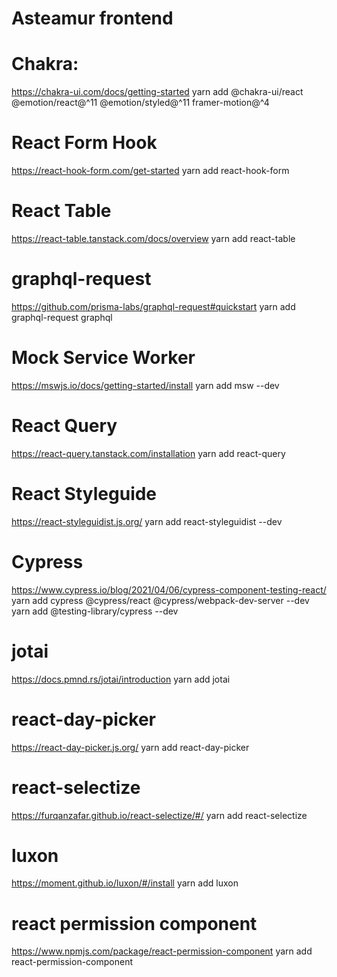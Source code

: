# Asteamur frontend

# Chakra:
https://chakra-ui.com/docs/getting-started
yarn add @chakra-ui/react @emotion/react@^11 @emotion/styled@^11 framer-motion@^4

# React Form Hook
https://react-hook-form.com/get-started
yarn add react-hook-form

# React Table
https://react-table.tanstack.com/docs/overview
yarn add react-table

# graphql-request
https://github.com/prisma-labs/graphql-request#quickstart
yarn add graphql-request graphql

# Mock Service Worker
https://mswjs.io/docs/getting-started/install
yarn add msw --dev

# React Query
https://react-query.tanstack.com/installation
yarn add react-query

# React Styleguide
https://react-styleguidist.js.org/
yarn add react-styleguidist --dev

# Cypress
https://www.cypress.io/blog/2021/04/06/cypress-component-testing-react/
yarn add cypress @cypress/react @cypress/webpack-dev-server --dev
yarn add @testing-library/cypress --dev

# jotai
https://docs.pmnd.rs/jotai/introduction
yarn add jotai

# react-day-picker
https://react-day-picker.js.org/
yarn add react-day-picker

# react-selectize
https://furqanzafar.github.io/react-selectize/#/
yarn add react-selectize

# luxon
https://moment.github.io/luxon/#/install
yarn add luxon

# react permission component
https://www.npmjs.com/package/react-permission-component
yarn add react-permission-component
